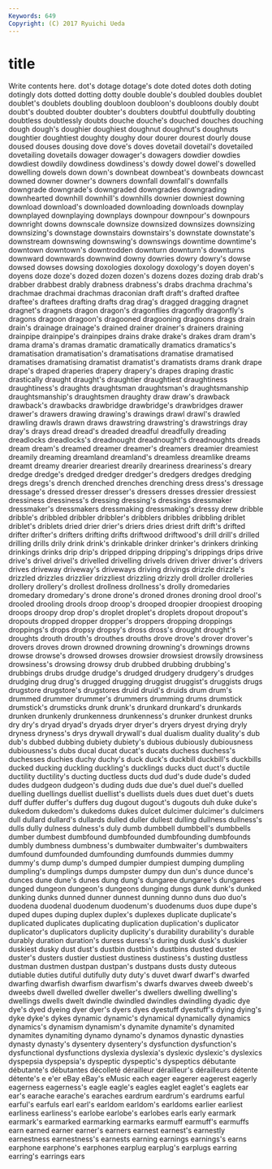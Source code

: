 ```yaml
---
Keywords: 649 
Copyright: (C) 2017 Ryuichi Ueda
---
```


# title

Write contents here.
dot's dotage dotage's dote
doted dotes doth doting dotingly dots dotted dotting dotty double
double's doubled doubles doublet doublet's doublets doubling doubloon doubloon's doubloons
doubly doubt doubt's doubted doubter doubter's doubters doubtful doubtfully doubting
doubtless doubtlessly doubts douche douche's douched douches douching dough dough's
doughier doughiest doughnut doughnut's doughnuts doughtier doughtiest doughty doughy dour
dourer dourest dourly douse doused douses dousing dove dove's doves
dovetail dovetail's dovetailed dovetailing dovetails dowager dowager's dowagers dowdier dowdies
dowdiest dowdily dowdiness dowdiness's dowdy dowel dowel's dowelled dowelling dowels
down down's downbeat downbeat's downbeats downcast downed downer downer's downers
downfall downfall's downfalls downgrade downgrade's downgraded downgrades downgrading downhearted downhill
downhill's downhills downier downiest downing download download's downloaded downloading downloads
downplay downplayed downplaying downplays downpour downpour's downpours downright downs downscale
downsize downsized downsizes downsizing downsizing's downstage downstairs downstairs's downstate downstate's
downstream downswing downswing's downswings downtime downtime's downtown downtown's downtrodden downturn
downturn's downturns downward downwards downwind downy dowries dowry dowry's dowse
dowsed dowses dowsing doxologies doxology doxology's doyen doyen's doyens doze
doze's dozed dozen dozen's dozens dozes dozing drab drab's drabber
drabbest drably drabness drabness's drabs drachma drachma's drachmae drachmai drachmas
draconian draft draft's drafted draftee draftee's draftees drafting drafts drag
drag's dragged dragging dragnet dragnet's dragnets dragon dragon's dragonflies dragonfly
dragonfly's dragons dragoon dragoon's dragooned dragooning dragoons drags drain drain's
drainage drainage's drained drainer drainer's drainers draining drainpipe drainpipe's drainpipes
drains drake drake's drakes dram dram's drama drama's dramas dramatic
dramatically dramatics dramatics's dramatisation dramatisation's dramatisations dramatise dramatised dramatises dramatising
dramatist dramatist's dramatists drams drank drape drape's draped draperies drapery
drapery's drapes draping drastic drastically draught draught's draughtier draughtiest draughtiness
draughtiness's draughts draughtsman draughtsman's draughtsmanship draughtsmanship's draughtsmen draughty draw draw's
drawback drawback's drawbacks drawbridge drawbridge's drawbridges drawer drawer's drawers drawing
drawing's drawings drawl drawl's drawled drawling drawls drawn draws drawstring
drawstring's drawstrings dray dray's drays dread dread's dreaded dreadful dreadfully
dreading dreadlocks dreadlocks's dreadnought dreadnought's dreadnoughts dreads dream dream's dreamed
dreamer dreamer's dreamers dreamier dreamiest dreamily dreaming dreamland dreamland's dreamless
dreamlike dreams dreamt dreamy drearier dreariest drearily dreariness dreariness's dreary
dredge dredge's dredged dredger dredger's dredgers dredges dredging dregs dregs's
drench drenched drenches drenching dress dress's dressage dressage's dressed dresser
dresser's dressers dresses dressier dressiest dressiness dressiness's dressing dressing's dressings
dressmaker dressmaker's dressmakers dressmaking dressmaking's dressy drew dribble dribble's dribbled
dribbler dribbler's dribblers dribbles dribbling driblet driblet's driblets dried drier
drier's driers dries driest drift drift's drifted drifter drifter's drifters
drifting drifts driftwood driftwood's drill drill's drilled drilling drills drily
drink drink's drinkable drinker drinker's drinkers drinking drinkings drinks drip
drip's dripped dripping dripping's drippings drips drive drive's drivel drivel's
drivelled drivelling drivels driven driver driver's drivers drives driveway driveway's
driveways driving drivings drizzle drizzle's drizzled drizzles drizzlier drizzliest drizzling
drizzly droll droller drolleries drollery drollery's drollest drollness drollness's drolly
dromedaries dromedary dromedary's drone drone's droned drones droning drool drool's
drooled drooling drools droop droop's drooped droopier droopiest drooping droops
droopy drop drop's droplet droplet's droplets dropout dropout's dropouts dropped
dropper dropper's droppers dropping droppings droppings's drops dropsy dropsy's dross
dross's drought drought's droughts drouth drouth's drouthes drouths drove drove's
drover drover's drovers droves drown drowned drowning drowning's drownings drowns
drowse drowse's drowsed drowses drowsier drowsiest drowsily drowsiness drowsiness's drowsing
drowsy drub drubbed drubbing drubbing's drubbings drubs drudge drudge's drudged
drudgery drudgery's drudges drudging drug drug's drugged drugging druggist druggist's
druggists drugs drugstore drugstore's drugstores druid druid's druids drum drum's
drummed drummer drummer's drummers drumming drums drumstick drumstick's drumsticks drunk
drunk's drunkard drunkard's drunkards drunken drunkenly drunkenness drunkenness's drunker drunkest
drunks dry dry's dryad dryad's dryads dryer dryer's dryers dryest
drying dryly dryness dryness's drys drywall drywall's dual dualism duality
duality's dub dub's dubbed dubbing dubiety dubiety's dubious dubiously dubiousness
dubiousness's dubs ducal ducat ducat's ducats duchess duchess's duchesses duchies
duchy duchy's duck duck's duckbill duckbill's duckbills ducked ducking duckling
duckling's ducklings ducks duct duct's ductile ductility ductility's ducting ductless
ducts dud dud's dude dude's duded dudes dudgeon dudgeon's duding
duds due due's duel duel's duelled duelling duellings duellist duellist's
duellists duels dues duet duet's duets duff duffer duffer's duffers
dug dugout dugout's dugouts duh duke duke's dukedom dukedom's dukedoms
dukes dulcet dulcimer dulcimer's dulcimers dull dullard dullard's dullards dulled
duller dullest dulling dullness dullness's dulls dully dulness dulness's duly
dumb dumbbell dumbbell's dumbbells dumber dumbest dumbfound dumbfounded dumbfounding dumbfounds
dumbly dumbness dumbness's dumbwaiter dumbwaiter's dumbwaiters dumfound dumfounded dumfounding dumfounds
dummies dummy dummy's dump dump's dumped dumpier dumpiest dumping dumpling
dumpling's dumplings dumps dumpster dumpy dun dun's dunce dunce's dunces
dune dune's dunes dung dung's dungaree dungaree's dungarees dunged dungeon
dungeon's dungeons dunging dungs dunk dunk's dunked dunking dunks dunned
dunner dunnest dunning dunno duns duo duo's duodena duodenal duodenum
duodenum's duodenums duos dupe dupe's duped dupes duping duplex duplex's
duplexes duplicate duplicate's duplicated duplicates duplicating duplication duplication's duplicator duplicator's
duplicators duplicity duplicity's durability durability's durable durably duration duration's duress
duress's during dusk dusk's duskier duskiest dusky dust dust's dustbin
dustbin's dustbins dusted duster duster's dusters dustier dustiest dustiness dustiness's
dusting dustless dustman dustmen dustpan dustpan's dustpans dusts dusty duteous
dutiable duties dutiful dutifully duty duty's duvet dwarf dwarf's dwarfed
dwarfing dwarfish dwarfism dwarfism's dwarfs dwarves dweeb dweeb's dweebs dwell
dwelled dweller dweller's dwellers dwelling dwelling's dwellings dwells dwelt dwindle
dwindled dwindles dwindling dyadic dye dye's dyed dyeing dyer dyer's
dyers dyes dyestuff dyestuff's dying dying's dyke dyke's dykes dynamic
dynamic's dynamical dynamically dynamics dynamics's dynamism dynamism's dynamite dynamite's dynamited
dynamites dynamiting dynamo dynamo's dynamos dynastic dynasties dynasty dynasty's dysentery
dysentery's dysfunction dysfunction's dysfunctional dysfunctions dyslexia dyslexia's dyslexic dyslexic's dyslexics
dyspepsia dyspepsia's dyspeptic dyspeptic's dyspeptics débutante débutante's débutantes décolleté dérailleur
dérailleur's dérailleurs détente détente's e e'er eBay eBay's eMusic each
eager eagerer eagerest eagerly eagerness eagerness's eagle eagle's eagles eaglet
eaglet's eaglets ear ear's earache earache's earaches eardrum eardrum's eardrums
earful earful's earfuls earl earl's earldom earldom's earldoms earlier earliest
earliness earliness's earlobe earlobe's earlobes earls early earmark earmark's earmarked
earmarking earmarks earmuff earmuff's earmuffs earn earned earner earner's earners
earnest earnest's earnestly earnestness earnestness's earnests earning earnings earnings's earns
earphone earphone's earphones earplug earplug's earplugs earring earring's earrings ears
